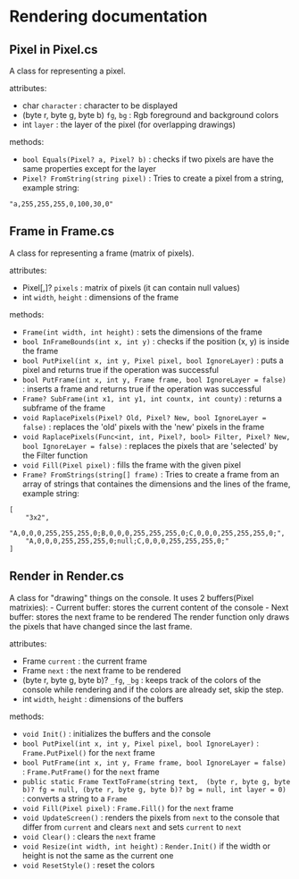# Rendering documentation

## Pixel in Pixel.cs

A class for representing a pixel.

attributes:
- char `character` : character to be displayed
- (byte r, byte g, byte b) `fg`, `bg` : Rgb foreground and background colors
- int `layer` : the layer of the pixel (for overlapping drawings)

methods:
- `bool Equals(Pixel? a, Pixel? b)` : checks if two pixels are have the same properties
except for the layer
- `Pixel? FromString(string pixel)` : Tries to create a pixel from a string, 
example string: 
```
"a,255,255,255,0,100,30,0"
```

## Frame in Frame.cs

A class for representing a frame (matrix of pixels).

attributes:
- Pixel[,]? `pixels` : matrix of pixels (it can contain null values)
- int `width`, `height` : dimensions of the frame

methods:
- `Frame(int width, int height)` : sets the dimensions of the frame
- `bool InFrameBounds(int x, int y)` : checks if the position (x, y) is 
inside the frame
- `bool PutPixel(int x, int y, Pixel pixel, bool IgnoreLayer)` : puts a pixel and 
returns true if the operation was successful
- `bool PutFrame(int x, int y, Frame frame, bool IgnoreLayer = false)` : inserts a frame and 
returns true if the operation was successful
- `Frame? SubFrame(int x1, int y1, int countx, int county)` : returns a subframe 
of the frame
- `void RaplacePixels(Pixel? Old, Pixel? New, bool IgnoreLayer = false)` :
replaces the 'old' pixels with the 'new' pixels in the frame
- `void RaplacePixels(Func<int, int, Pixel?, bool> Filter, Pixel? New, bool IgnoreLayer = false)` :
replaces the pixels that are 'selected' by the Filter function
- `void Fill(Pixel pixel)` : fills the frame with the given pixel
- `Frame? FromStrings(string[] frame)` : Tries to create a frame from an array of 
strings that containes the dimensions and the lines of the frame,
example string:
```
[
	"3x2",
	"A,0,0,0,255,255,255,0;B,0,0,0,255,255,255,0;C,0,0,0,255,255,255,0;",
	"A,0,0,0,255,255,255,0;null;C,0,0,0,255,255,255,0;"
]
```

## Render in Render.cs

A class for "drawing" things on the console. It uses 2 buffers(Pixel matrixies): 
	- Current buffer: stores the current content of the console
	- Next buffer: stores the next frame to be rendered
The render function only draws the pixels that have changed since the last frame.

attributes:
- Frame `current` : the current frame
- Frame `next` : the next frame to be rendered
- (byte r, byte g, byte b)? `_fg`, `_bg` : keeps track of the colors of the 
console while rendering and if the colors are already set, skip the step.
- int `width`, `height` : dimensions of the buffers

methods:
- `void Init()` : initializes the buffers and the console
- `bool PutPixel(int x, int y, Pixel pixel, bool IgnoreLayer)` : `Frame.PutPixel()` for 
the `next` frame
- `bool PutFrame(int x, int y, Frame frame, bool IgnoreLayer = false)` : 
`Frame.PutFrame()` for the `next` frame
- `public static Frame TextToFrame(string text, 
            (byte r, byte g, byte b)? fg = null,
            (byte r, byte g, byte b)? bg = null, int layer = 0)` : converts a string 
to a `Frame`
- `void Fill(Pixel pixel)` : `Frame.Fill()` for the `next` frame
- `void UpdateScreen()` : renders the pixels from `next` to the console that differ
from `current` and clears `next` and sets `current` to `next`
- `void Clear()` : clears the `next` frame
- `void Resize(int width, int height)` : `Render.Init()` if the width or height is not
the same as the current one
- `void ResetStyle()` : reset the colors
